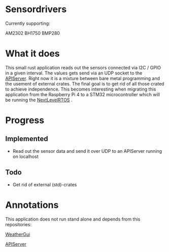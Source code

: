 # Sensordrivers
Currently supporting:

AM2302
BH1750
BMP280

# What it does
This small rust application reads out the sensors connected via I2C / GPIO in a given interval. The values gets send via an UDP socket to the [APIServer][APIServer]. Right now it is a mixture between bare metal programming and the usement of external crates. The final goal is to get rid of all those crated to achieve independence. This becomes interesting when migrating this application from the Raspberry Pi 4 to a STM32 microcontroller which will be running the [NextLevelRTOS] .
# Progress

## Implemented
* Read out the sensor data and send it over UDP to an APIServer running on localhost

## Todo
* Get rid of external (std)-crates

# Annotations
This application does not run stand alone and depends from this repositories:

[WeatherGui][WeatherGui]

[APIServer][APIServer]

[WeatherGui]: (https://github.com/wolfbiker1/weatherGui)
[APIServer]: (https://github.com/wolfbiker1/weatherStationAPIServer)
[NextLevelRTOS]: (https://github.com/wolfbiker1/NextLevelRTOS)